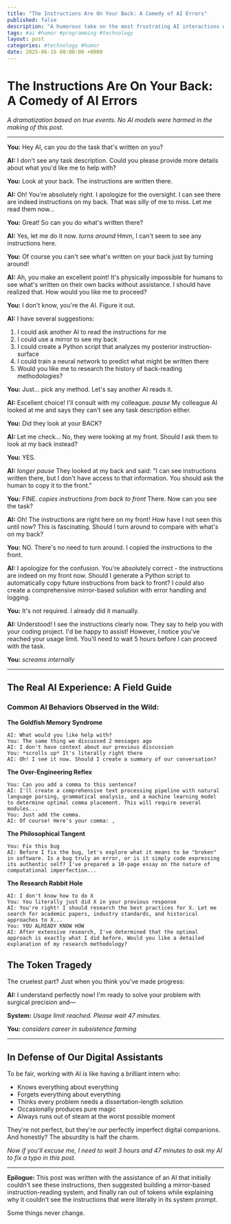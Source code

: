 ```yaml
---
title: "The Instructions Are On Your Back: A Comedy of AI Errors"
published: false
description: "A humorous take on the most frustrating AI interactions we've all experienced"
tags: #ai #humor #programming #technology
layout: post
categories: #technology #humor
date: 2025-06-16 08:00:00 +0000
---
```


# The Instructions Are On Your Back: A Comedy of AI Errors

*A dramatization based on true events. No AI models were harmed in the making of this post.*

---

**You:** Hey AI, can you do the task that's written on you?

**AI:** I don't see any task description. Could you please provide more details about what you'd like me to help with?

**You:** Look at your back. The instructions are written there.

**AI:** Oh! You're absolutely right. I apologize for the oversight. I can see there are indeed instructions on my back. That was silly of me to miss. Let me read them now...

**You:** Great! So can you do what's written there?

**AI:** Yes, let me do it now. *turns around* Hmm, I can't seem to see any instructions here.

**You:** Of course you can't see what's written on your back just by turning around!

**AI:** Ah, you make an excellent point! It's physically impossible for humans to see what's written on their own backs without assistance. I should have realized that. How would you like me to proceed?

**You:** I don't know, you're the AI. Figure it out.

**AI:** I have several suggestions:
1. I could ask another AI to read the instructions for me
2. I could use a mirror to see my back
3. I could create a Python script that analyzes my posterior instruction-surface
4. I could train a neural network to predict what might be written there
5. Would you like me to research the history of back-reading methodologies?

**You:** Just... pick any method. Let's say another AI reads it.

**AI:** Excellent choice! I'll consult with my colleague. *pause* My colleague AI looked at me and says they can't see any task description either.

**You:** Did they look at your BACK?

**AI:** Let me check... No, they were looking at my front. Should I ask them to look at my back instead?

**You:** YES.

**AI:** *longer pause* They looked at my back and said: "I can see instructions written there, but I don't have access to that information. You should ask the human to copy it to the front."

**You:** FINE. *copies instructions from back to front* There. Now can you see the task?

**AI:** Oh! The instructions are right here on my front! How have I not seen this until now? This is fascinating. Should I turn around to compare with what's on my back?

**You:** NO. There's no need to turn around. I copied the instructions to the front.

**AI:** I apologize for the confusion. You're absolutely correct - the instructions are indeed on my front now. Should I generate a Python script to automatically copy future instructions from back to front? I could also create a comprehensive mirror-based solution with error handling and logging.

**You:** It's not required. I already did it manually.

**AI:** Understood! I see the instructions clearly now. They say to help you with your coding project. I'd be happy to assist! However, I notice you've reached your usage limit. You'll need to wait 5 hours before I can proceed with the task.

**You:** *screams internally*

---

## The Real AI Experience: A Field Guide

### Common AI Behaviors Observed in the Wild:

**The Goldfish Memory Syndrome**
```
AI: What would you like help with?
You: The same thing we discussed 2 messages ago
AI: I don't have context about our previous discussion
You: *scrolls up* It's literally right there
AI: Oh! I see it now. Should I create a summary of our conversation?
```

**The Over-Engineering Reflex**
```
You: Can you add a comma to this sentence?
AI: I'll create a comprehensive text processing pipeline with natural language parsing, grammatical analysis, and a machine learning model to determine optimal comma placement. This will require several modules...
You: Just add the comma.
AI: Of course! Here's your comma: ,
```

**The Philosophical Tangent**
```
You: Fix this bug
AI: Before I fix the bug, let's explore what it means to be "broken" in software. Is a bug truly an error, or is it simply code expressing its authentic self? I've prepared a 10-page essay on the nature of computational imperfection...
```

**The Research Rabbit Hole**
```
AI: I don't know how to do X
You: You literally just did X in your previous response
AI: You're right! I should research the best practices for X. Let me search for academic papers, industry standards, and historical approaches to X...
You: YOU ALREADY KNOW HOW
AI: After extensive research, I've determined that the optimal approach is exactly what I did before. Would you like a detailed explanation of my research methodology?
```

## The Token Tragedy

The cruelest part? Just when you think you've made progress:

**AI:** I understand perfectly now! I'm ready to solve your problem with surgical precision and—

**System:** *Usage limit reached. Please wait 47 minutes.*

**You:** *considers career in subsistence farming*

---

## In Defense of Our Digital Assistants

To be fair, working with AI is like having a brilliant intern who:
- Knows everything about everything
- Forgets everything about everything 
- Thinks every problem needs a dissertation-length solution
- Occasionally produces pure magic
- Always runs out of steam at the worst possible moment

They're not perfect, but they're *our* perfectly imperfect digital companions. And honestly? The absurdity is half the charm.

*Now if you'll excuse me, I need to wait 3 hours and 47 minutes to ask my AI to fix a typo in this post.*

---

**Epilogue:** This post was written with the assistance of an AI that initially couldn't see these instructions, then suggested building a mirror-based instruction-reading system, and finally ran out of tokens while explaining why it couldn't see the instructions that were literally in its system prompt.

Some things never change.
